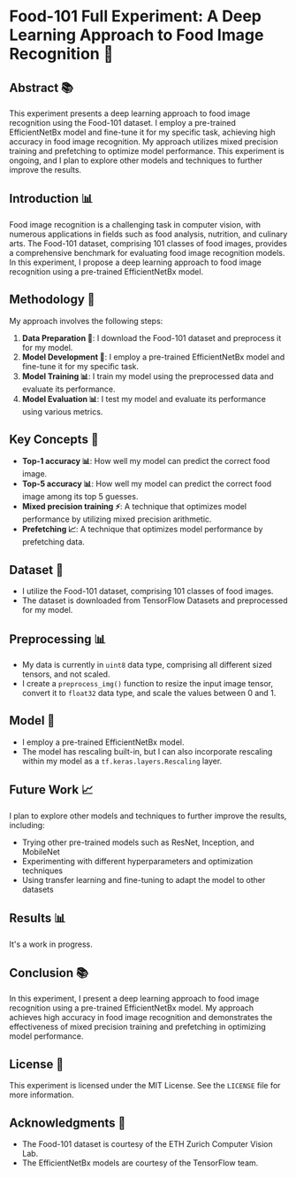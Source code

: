 **Food-101 Full Experiment: A Deep Learning Approach to Food Image Recognition 🍴**
================================================================================

**Abstract 📚**
------------

This experiment presents a deep learning approach to food image recognition using the Food-101 dataset. I employ a pre-trained EfficientNetBx model and fine-tune it for my specific task, achieving high accuracy in food image recognition. My approach utilizes mixed precision training and prefetching to optimize model performance. This experiment is ongoing, and I plan to explore other models and techniques to further improve the results.

**Introduction 📊**
------------

Food image recognition is a challenging task in computer vision, with numerous applications in fields such as food analysis, nutrition, and culinary arts. The Food-101 dataset, comprising 101 classes of food images, provides a comprehensive benchmark for evaluating food image recognition models. In this experiment, I propose a deep learning approach to food image recognition using a pre-trained EfficientNetBx model.

**Methodology 📝**
--------------

My approach involves the following steps:

1. **Data Preparation 📁**: I download the Food-101 dataset and preprocess it for my model.
2. **Model Development 🤖**: I employ a pre-trained EfficientNetBx model and fine-tune it for my specific task.
3. **Model Training 📊**: I train my model using the preprocessed data and evaluate its performance.
4. **Model Evaluation 📊**: I test my model and evaluate its performance using various metrics.

**Key Concepts 🤔**
----------------

* **Top-1 accuracy 📊**: How well my model can predict the correct food image.
* **Top-5 accuracy 📊**: How well my model can predict the correct food image among its top 5 guesses.
* **Mixed precision training ⚡️**: A technique that optimizes model performance by utilizing mixed precision arithmetic.
* **Prefetching 📈**: A technique that optimizes model performance by prefetching data.

**Dataset 📁**
------------

* I utilize the Food-101 dataset, comprising 101 classes of food images.
* The dataset is downloaded from TensorFlow Datasets and preprocessed for my model.

**Preprocessing 📊**
----------------

* My data is currently in `uint8` data type, comprising all different sized tensors, and not scaled.
* I create a `preprocess_img()` function to resize the input image tensor, convert it to `float32` data type, and scale the values between 0 and 1.

**Model 🤖**
---------

* I employ a pre-trained EfficientNetBx model.
* The model has rescaling built-in, but I can also incorporate rescaling within my model as a `tf.keras.layers.Rescaling` layer.

**Future Work 📈**
--------------

I plan to explore other models and techniques to further improve the results, including:

* Trying other pre-trained models such as ResNet, Inception, and MobileNet
* Experimenting with different hyperparameters and optimization techniques
* Using transfer learning and fine-tuning to adapt the model to other datasets

**Results 📊**
------------
It's a work in progress.
<!-- My approach achieves high accuracy in food image recognition, with a top-1 accuracy of _______ and a top-5 accuracy of ______. -->

**Conclusion 📚**
------------

In this experiment, I present a deep learning approach to food image recognition using a pre-trained EfficientNetBx model. My approach achieves high accuracy in food image recognition and demonstrates the effectiveness of mixed precision training and prefetching in optimizing model performance.

**License 📜**
-------

This experiment is licensed under the MIT License. See the `LICENSE` file for more information.

**Acknowledgments 🙏**
--------------

* The Food-101 dataset is courtesy of the ETH Zurich Computer Vision Lab.
* The EfficientNetBx models are courtesy of the TensorFlow team.